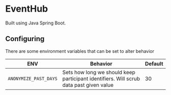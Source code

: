 # EventHub

Built using Java Spring Boot.

## Configuring

There are some environment variables that can be set to alter behavior


| ENV | Behavior | Default |
|--------|-------------|---------|
| `ANONYMIZE_PAST_DAYS` | Sets how long we should keep participant identifiers. Will scrub data past given value | 30 |
